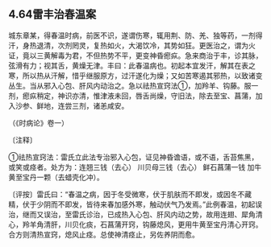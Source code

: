 ## 4.64雷丰治春温案

城东章某，得春温时病，前医不识，遂谓伤寒，辄用荆、防、羌、独等药，一剂得汗，身热退清，次剂罔灵，复热如火，大渴饮冷，其势如狂。更医治之，谓为火证，竟以三黄解毒为君，不但热势不平，更变神昏瘛疭。急来商治于丰，诊其脉，弦滑有力；视其舌，黄燥无津。丰曰：此春温病也。初起本宜发汗，解其在表之寒，所以热从汗解，惜乎继服原方，过汗遂化为燥；又如苦寒遏其邪热，以致诸变丛生。当从邪入心包、肝风内动治之。急以祛热宣窍法①，加羚羊、钩藤。服一剂，瘛疭稍定，神识亦清，惟津液未回，唇舌尚燥，守旧法，除去至宝、菖蒲，加入沙参、鲜地，连尝三剂，诸恙咸安。

（《时病论》卷一）

〔注释〕

①祛热宣窍法：雷氏立此法专治邪入心包，证见神昏谵语，或不语，舌苔焦黑，或笑或痉者。处方为：连翘三钱（去心） 川贝母三钱（去心） 鲜石菖蒲一钱 加牛黄至宝丹一颗（去蜡壳化冲）。

〔评按〕雷氏曰：“春温之病，因于冬受微寒，伏于肌肤而不即发，或因冬不藏精，伏于少阴而不即发，皆待来春加感外寒，触动伏气乃发焉。”此例春温，初起误治，继而又误治，至雷氏诊治，已成热入心包、肝风内动之势，故用连翅、犀角清心，羚羊角清肝，川贝化痰，石菖蒲开窍，钩藤熄风，更用牛黄至宝丹清心开窍。合方则清热宣窍，熄风止痉。总使神清痉止，另佐养阴而愈。

